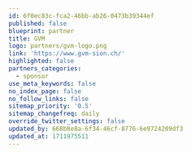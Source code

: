 ```yaml
---
id: 6f0ec83c-fca2-46bb-ab26-0473b39344ef
published: false
blueprint: partner
title: GVM
logo: partners/gvm-logo.png
link: 'https://www.gvm-sion.ch/'
highlighted: false
partners_categories:
  - sponsor
use_meta_keywords: false
no_index_page: false
no_follow_links: false
sitemap_priority: '0.5'
sitemap_changefreq: daily
override_twitter_settings: false
updated_by: 668b8e8a-6f34-46cf-8776-6e9724209df3
updated_at: 1711975511
---
```

